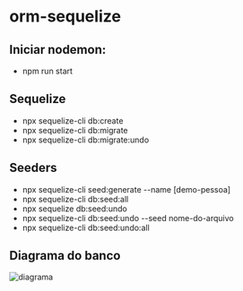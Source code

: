 # orm-sequelize

## Iniciar nodemon: 
- npm run start

## Sequelize
- npx sequelize-cli db:create
- npx sequelize-cli db:migrate
- npx sequelize-cli db:migrate:undo

## Seeders
- npx sequelize-cli seed:generate --name [demo-pessoa]
- npx sequelize-cli db:seed:all
- npx sequelize db:seed:undo
- npx sequelize-cli db:seed:undo --seed nome-do-arquivo
- npx sequelize-cli db:seed:undo:all

## Diagrama do banco
![diagrama](https://user-images.githubusercontent.com/72409116/190863149-a4cf507e-59a5-4af4-9003-8cc29a5ee52e.png)
